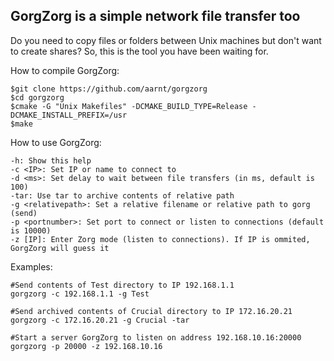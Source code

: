 ## GorgZorg is a simple network file transfer too

Do you need to copy files or folders between Unix machines but don't want to create shares?
So, this is the tool you have been waiting for.

How to compile GorgZorg:

```
$git clone https://github.com/aarnt/gorgzorg
$cd gorgzorg
$cmake -G "Unix Makefiles" -DCMAKE_BUILD_TYPE=Release -DCMAKE_INSTALL_PREFIX=/usr
$make
```

How to use GorgZorg:

    -h: Show this help
    -c <IP>: Set IP or name to connect to
    -d <ms>: Set delay to wait between file transfers (in ms, default is 100)
    -tar: Use tar to archive contents of relative path
    -g <relativepath>: Set a relative filename or relative path to gorg (send)
    -p <portnumber>: Set port to connect or listen to connections (default is 10000)
    -z [IP]: Enter Zorg mode (listen to connections). If IP is ommited, GorgZorg will guess it


Examples:

```
#Send contents of Test directory to IP 192.168.1.1
gorgzorg -c 192.168.1.1 -g Test  

#Send archived contents of Crucial directory to IP 172.16.20.21
gorgzorg -c 172.16.20.21 -g Crucial -tar

#Start a server GorgZorg to listen on address 192.168.10.16:20000
gorgzorg -p 20000 -z 192.168.10.16
```
